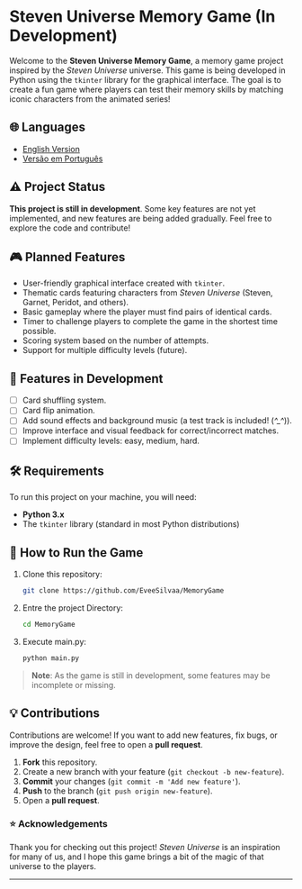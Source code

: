 # Steven Universe Memory Game (In Development)

Welcome to the **Steven Universe Memory Game**, a memory game project inspired by the _Steven Universe_ universe. This game is being developed in Python using the `tkinter` library for the graphical interface. The goal is to create a fun game where players can test their memory skills by matching iconic characters from the animated series!

## 🌐 Languages

- [English Version](README-ENG.md)
- [Versão em Português](README.md)

## ⚠️ Project Status

**This project is still in development**. Some key features are not yet implemented, and new features are being added gradually. Feel free to explore the code and contribute!

## 🎮 Planned Features

- User-friendly graphical interface created with `tkinter`.
- Thematic cards featuring characters from _Steven Universe_ (Steven, Garnet, Peridot, and others).
- Basic gameplay where the player must find pairs of identical cards.
- Timer to challenge players to complete the game in the shortest time possible.
- Scoring system based on the number of attempts.
- Support for multiple difficulty levels (future).

## 🚧 Features in Development

- [ ] Card shuffling system.
- [ ] Card flip animation.
- [ ] Add sound effects and background music (a test track is included! (_^\_^_)).
- [ ] Improve interface and visual feedback for correct/incorrect matches.
- [ ] Implement difficulty levels: easy, medium, hard.

## 🛠️ Requirements

To run this project on your machine, you will need:

- **Python 3.x**
- The `tkinter` library (standard in most Python distributions)

## 🚀 How to Run the Game

1. Clone this repository:

   ```bash
   git clone https://github.com/EveeSilvaa/MemoryGame
   ```

2. Entre the project Directory:

   ```bash
   cd MemoryGame
   ```

3. Execute main.py:

   ```bash
   python main.py
   ```

> **Note**: As the game is still in development, some features may be incomplete or missing.

## 💡 Contributions

Contributions are welcome! If you want to add new features, fix bugs, or improve the design, feel free to open a **pull request**.

1. **Fork** this repository.
2. Create a new branch with your feature (`git checkout -b new-feature`).
3. **Commit** your changes (`git commit -m 'Add new feature'`).
4. **Push** to the branch (`git push origin new-feature`).
5. Open a **pull request**.

### ⭐ Acknowledgements

Thank you for checking out this project! _Steven Universe_ is an inspiration for many of us, and I hope this game brings a bit of the magic of that universe to the players.

---
